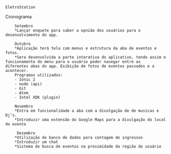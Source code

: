                                                                   EletroStation

Cronograma

        Setembro
        *Lançar enquete para saber a opnião dos usuários para o desenvolvimento do app.

        Outubro 
        *Aplicação terá tela com menus e estrutura da aba de eventos e fotos.
        *Sera desenvolvida a parte interativa do aplicativo, tendo assim o funcionamento do menu para o usuário poder navegar entre as             diferentes abas do app. Exibição de fotos de eventos passados e a acontecer.
        Programas utilizados: 
        - Ionic 2
        - node (api)
        - Git
        - Atom
        - Intel XDK (plugin)

        Novembro
        *Entra em funcionalidade a aba com a divulgação de de musicas e Dj’s.
        *Introduzir uma extensão do Google Maps para a divulgação do local do evento

         Dezembro
        *Utilização de banco de dados para contagem de ingressos 
        *Introduzir um chat 
        *Sistema de busca de eventos na proximidade da região do usuário 
